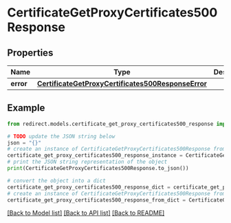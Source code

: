 # CertificateGetProxyCertificates500Response


## Properties

Name | Type | Description | Notes
------------ | ------------- | ------------- | -------------
**error** | [**CertificateGetProxyCertificates500ResponseError**](CertificateGetProxyCertificates500ResponseError.md) |  | [optional] 

## Example

```python
from redirect.models.certificate_get_proxy_certificates500_response import CertificateGetProxyCertificates500Response

# TODO update the JSON string below
json = "{}"
# create an instance of CertificateGetProxyCertificates500Response from a JSON string
certificate_get_proxy_certificates500_response_instance = CertificateGetProxyCertificates500Response.from_json(json)
# print the JSON string representation of the object
print(CertificateGetProxyCertificates500Response.to_json())

# convert the object into a dict
certificate_get_proxy_certificates500_response_dict = certificate_get_proxy_certificates500_response_instance.to_dict()
# create an instance of CertificateGetProxyCertificates500Response from a dict
certificate_get_proxy_certificates500_response_from_dict = CertificateGetProxyCertificates500Response.from_dict(certificate_get_proxy_certificates500_response_dict)
```
[[Back to Model list]](../README.md#documentation-for-models) [[Back to API list]](../README.md#documentation-for-api-endpoints) [[Back to README]](../README.md)



